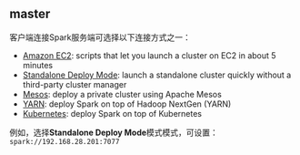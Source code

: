 ## master

客户端连接Spark服务端可选择以下连接方式之一：

* [Amazon EC2](https://github.com/amplab/spark-ec2): scripts that let you launch a cluster on EC2 in about 5 minutes
* [Standalone Deploy Mode](https://spark.apache.org/docs/2.4.4/spark-standalone.html): launch a standalone cluster quickly without a third-party cluster manager
* [Mesos](https://spark.apache.org/docs/2.4.4/running-on-mesos.html): deploy a private cluster using Apache Mesos
* [YARN](https://spark.apache.org/docs/2.4.4/running-on-yarn.html): deploy Spark on top of Hadoop NextGen (YARN)
* [Kubernetes](https://spark.apache.org/docs/2.4.4/running-on-kubernetes.html#cluster-mode): deploy Spark on top of Kubernetes

例如，选择**Standalone Deploy Mode**模式模式，可设置：`spark://192.168.28.201:7077`
